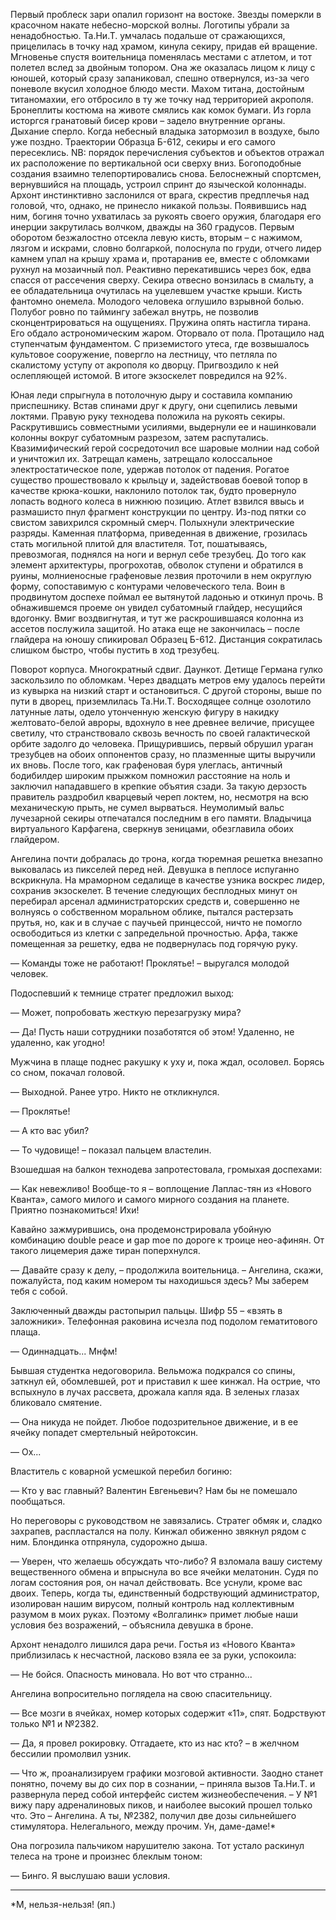 Первый проблеск зари опалил горизонт на востоке. Звезды померкли в красочном накате небесно-морской волны. Логотипы убрали за ненадобностью. Та.Ни.Т. умчалась подальше от сражающихся, прицелилась в точку над храмом, кинула секиру, придав ей вращение. Мгновенье спустя воительница поменялась местами с атлетом, и тот полетел вслед за двойным топором. Она же оказалась лицом к лицу с юношей, который сразу запаниковал, спешно отвернулся, из-за чего поневоле вкусил холодное блюдо мести. Махом титана, достойным титаномахии, его отбросило в ту же точку над территорией акрополя. Бронеплиты костюма на животе смялись как комок бумаги. Из горла исторгся гранатовый бисер крови – задело внутренние органы. Дыхание сперло. Когда небесный владыка затормозил в воздухе, было уже поздно. Траектории Образца Б-612, секиры и его самого пересеклись. NB: порядок перечисления субъектов и объектов отражал их расположение по вертикальной оси сверху вниз. Богоподобные создания взаимно телепортировались снова. Белоснежный спортсмен, вернувшийся на площадь, устроил спринт до языческой колоннады. Архонт инстинктивно заслонился от врага, скрестив предплечья над головой, что, однако, не принесло никакой пользы. Появившись над ним, богиня точно ухватилась за рукоять своего оружия, благодаря его инерции закрутилась волчком, дважды на 360 градусов. Первым оборотом безжалостно отсекла левую кисть, вторым – с нажимом, лязгом и искрами, словно болгаркой, полоснула по груди, отчего лидер камнем упал на крышу храма и, протаранив ее, вместе с обломками рухнул на мозаичный пол. Реактивно перекатившись через бок, едва спасся от рассечения сверху. Секира отвесно вонзилась в смальту, а ее обладательница очутилась на уцелевшем участке крыши. Кисть фантомно онемела. Молодого человека оглушило взрывной болью. Полубог ровно по таймингу забежал внутрь, не позволив сконцентрироваться на ощущениях. Пружина опять настигла тирана. Его обдало астрономическим жаром. Оторвало от пола. Протащило над ступенчатым фундаментом. С приземистого утеса, где возвышалось культовое сооружение, повергло на лестницу, что петляла по скалистому уступу от акрополя ко дворцу. Пригвоздило к ней ослепляющей истомой. В итоге экзоскелет повредился на 92%.

Юная леди спрыгнула в потолочную дыру и составила компанию приспешнику. Встав спинами друг к другу, они сцепились левыми локтями. Правую руку технодева положила на рукоять секиры. Раскрутившись совместными усилиями, выдернули ее и нашинковали колонны вокруг субатомным разрезом, затем распутались. Квазимифический герой сосредоточил все шаровые молнии над собой и уничтожил их. Затрещал камень, затрещало колоссальное электростатическое поле, удержав потолок от падения. Рогатое существо прошествовало к крыльцу и, задействовав боевой топор в качестве крюка-кошки, наклонило потолок так, будто провернуло лопасть водного колеса в нижнюю позицию. Атлет взвился ввысь и размашисто пнул фрагмент конструкции по центру. Из-под пятки со свистом завихрился скромный смерч. Полыхнули электрические разряды. Каменная платформа, приведенная в движение, грозилась стать могильной плитой для властителя. Тот, пошатываясь, превозмогая, поднялся на ноги и вернул себе трезубец. До того как элемент архитектуры, прогрохотав, обволок ступени и обратился в руины, молниеносные графеновые лезвия проточили в нем округлую форму, сопоставимую с контурами человеческого тела. Воин в продвинутом доспехе поймал ее вытянутой ладонью и откинул прочь. В обнажившемся проеме он увидел субатомный глайдер, несущийся вдогонку. Вмиг воздвигнутая, и тут же раскрошившаяся колонна из ассетов послужила защитой. Но атака еще не закончилась – после глайдера на юношу спикировал Образец Б-612. Дистанция сократилась слишком быстро, чтобы пустить в ход трезубец. 

Поворот корпуса. Многократный сдвиг. Даункот. Детище Германа гулко заскользило по обломкам. Через двадцать метров ему удалось перейти из кувырка на низкий старт и остановиться. С другой стороны, выше по пути в дворец, приземлилась Та.Ни.Т. Восходящее солнце озолотило латунные латы, одело утонченную женскую фигуру в накидку желтовато-белой авроры, вдохнуло в нее древнее величие, присущее светилу, что странствовало сквозь вечность по своей галактической орбите задолго до человека. Прищурившись, первый обрушил ураган трезубцев на обоих оппонентов сразу, но плазменные щиты выручили их вновь. После того, как графеновая буря улеглась, античный бодибилдер широким прыжком помножил расстояние на ноль и заключил нападавшего в крепкие объятия сзади. За такую дерзость правитель раздробил кварцевый череп локтем, но, несмотря на всю механическую прыть, не сумел вырваться. Неумолимый вальс лучезарной секиры отпечатался последним в его памяти. Владычица виртуального Карфагена, сверкнув зеницами, обезглавила обоих глайдером.

Ангелина почти добралась до трона, когда тюремная решетка внезапно выковалась из пикселей перед ней. Девушка в пеплосе испуганно вскрикнула. На мраморном седалище в качестве узника воскрес лидер, сохранив экзоскелет. В течение следующих бесплодных минут он перебирал арсенал администраторских средств и, совершенно не волнуясь о собственном моральном облике, пытался растерзать прутья, но, как и в случае с паучьей принцессой, ничто не помогло освободиться из клетки с запредельной прочностью. Арфа, также помещенная за решетку, едва не подвернулась под горячую руку.

— Команды тоже не работают! Проклятье! – выругался молодой человек. 

Подоспевший к темнице стратег предложил выход:

— Может, попробовать жесткую перезагрузку мира? 

— Да! Пусть наши сотрудники позаботятся об этом! Удаленно, не удаленно, как угодно!

Мужчина в плаще поднес ракушку к уху и, пока ждал, осоловел. Борясь со сном, покачал головой.

— Выходной. Ранее утро. Никто не откликнулся.

— Проклятье!

— А кто вас убил?

— То чудовище! – показал пальцем властелин.

Взошедшая на балкон технодева запротестовала, громыхая доспехами:

— Как невежливо! Вообще-то я – воплощение Лаплас-тян из «Нового Кванта», самого милого и самого мирного создания на планете. Приятно познакомиться! Ихи!

Кавайно зажмурившись, она продемонстрировала убойную комбинацию double peace и gap moe по дороге к троице нео-афинян. От такого лицемерия даже тиран поперхнулся.

— Давайте сразу к делу, – продолжила воительница. – Ангелина, скажи, пожалуйста, под каким номером ты находишься здесь? Мы заберем тебя с собой.

Заключенный дважды растопырил пальцы. Шифр 55 – «взять в заложники». Телефонная раковина исчезла под подолом гематитового плаща.

— Одиннадцать... Мнфм!

Бывшая студентка недоговорила. Вельможа подкрался со спины, заткнул ей, обомлевшей, рот и приставил к шее кинжал. На острие, что вспыхнуло в лучах рассвета, дрожала капля яда. В зеленых глазах бликовало смятение.

— Она никуда не пойдет. Любое подозрительное движение, и в ее ячейку попадет смертельный нейротоксин.

— Ох...

Властитель с коварной усмешкой перебил богиню:

— Кто у вас главный? Валентин Евгеньевич? Нам бы не помешало пообщаться.

Но переговоры с руководством не завязались. Стратег обмяк и, сладко захрапев, распластался на полу. Кинжал обиженно звякнул рядом с ним. Блондинка отпрянула, судорожно дыша.

— Уверен, что желаешь обсуждать что-либо? Я взломала вашу систему вещественного обмена и впрыснула во все ячейки мелатонин. Судя по логам состояния роя, он начал действовать. Все уснули, кроме вас двоих. Теперь, когда ты, единственный бодрствующий администратор, изолирован нашим вирусом, полный контроль над коллективным разумом в моих руках. Поэтому «Волгалинк» примет любые наши условия без возражений, – объяснила девушка в броне.

Архонт ненадолго лишился дара речи. Гостья из «Нового Кванта» приблизилась к несчастной, ласково взяла ее за руки, успокоила:

— Не бойся. Опасность миновала. Но вот что странно... 

Ангелина вопросительно поглядела на свою спасительницу.

— Все мозги в ячейках, номер которых содержит «11», спят. Бодрствуют только №1 и №2382. 

— Да, я провел рокировку. Отгадаете, кто из нас кто? – в желчном бессилии промолвил узник.

— Что ж, проанализируем графики мозговой активности. Заодно станет понятно, почему вы до сих пор в сознании, – приняла вызов Та.Ни.Т. и развернула перед собой интерфейс систем жизнеобеспечения. – У №1 вижу пару адреналиновых пиков, и наиболее высокий прошел только что. Это – Ангелина. А ты, №2382, получил две дозы сильнейшего стимулятора. Нелегального, между прочим. Ун, даме-даме!*

Она погрозила пальчиком нарушителю закона. Тот устало раскинул телеса на троне и произнес блеклым тоном:

— Бинго. Я выслушаю ваши условия.

---
\*М, нельзя-нельзя! (яп.)